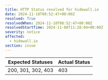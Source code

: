 ```yaml
---
title: HTTP Status resolved for hidewall.io
date: 2024-11-18T08:52:47+00:00Z
resolved: True
resolvedWhen: 2024-11-18T08:52:47+00:00Z
resolvedStartTime: 2024-11-08T11:28:04+00:00Z
severity: notice
affected:
  - hidewall.io
section: issue
---
```


| Expected Statuses | Actual Status  |
|-------------------|----------------|
| 200, 301, 302, 403 | 403 |

